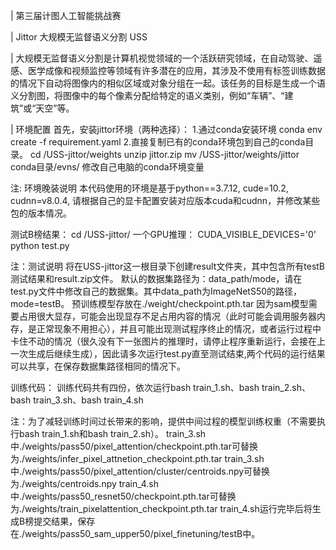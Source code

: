 | 第三届计图人工智能挑战赛

| Jittor 大规模无监督语义分割 USS

| 大规模无监督语义分割是计算机视觉领域的一个活跃研究领域，在自动驾驶、遥感、医学成像和视频监控等领域有许多潜在的应用，其涉及不使用有标签训练数据的情况下自动将图像内的相似区域或对象分组在一起。该任务的目标是生成一个语义分割图，将图像中的每个像素分配给特定的语义类别，例如“车辆”、“建筑”或“天空”等。

| 环境配置
首先，安装jittor环境（两种选择）：
1.通过conda安装环境
conda env create -f requirement.yaml 
2.直接复制已有的conda环境包到自己的conda目录。
cd /USS-jittor/weights
unzip jittor.zip 
mv /USS-jittor/weights/jittor conda目录/evns/
修改自己电脑的conda环境变量

注: 环境晚装说明
本代码使用的环境是基于python==3.7.12,  cude=10.2,  cudnn=v8.0.4, 请根据自己的显卡配置安装对应版本cuda和cudnn，并修改某些包的版本情况。

测试B榜结果：
cd /USS-jittor/
一个GPU推理：
CUDA_VISIBLE_DEVICES='0' python test.py

注：测试说明
将在USS-jittor这一根目录下创建result文件夹，其中包含所有testB测试结果和result.zip文件。
默认的数据集路径为：data_path/mode，请在test.py文件中修改自己的数据集。其中data_path为ImageNetS50的路径，mode=testB。
预训练模型存放在./weight/checkpoint.pth.tar
因为sam模型需要占用很大显存，可能会出现显存不足占用内容的情况（此时可能会调用服务器内存，是正常现象不用担心），并且可能出现测试程序终止的情况，或者运行过程中卡住不动的情况（很久没有下一张图片的推理时，请停止程序重新运行，会接在上一次生成后继续生成），因此请多次运行test.py直至测试结束,两个代码的运行结果可以共享，在保存数据集路径相同的情况下。


训练代码：
训练代码共有四份，依次运行bash train_1.sh、bash train_2.sh、bash train_3.sh、bash train_4.sh

注：为了减轻训练时间过长带来的影响，提供中间过程的模型训练权重（不需要执行bash train_1.sh和bash train_2.sh）。
train_3.sh中./weights/pass50/pixel_attention/checkpoint.pth.tar可替换为./weights/infer_pixel_attnetion_checkpoint.pth.tar
train_3.sh中./weights/pass50/pixel_attention/cluster/centroids.npy可替换为./weights/centroids.npy
train_4.sh中./weights/pass50_resnet50/checkpoint.pth.tar可替换为./weights/train_pixelattention_checkpoint.pth.tar
train_4.sh运行完毕后将生成B榜提交结果，保存在./weights/pass50_sam_upper50/pixel_finetuning/testB中。
